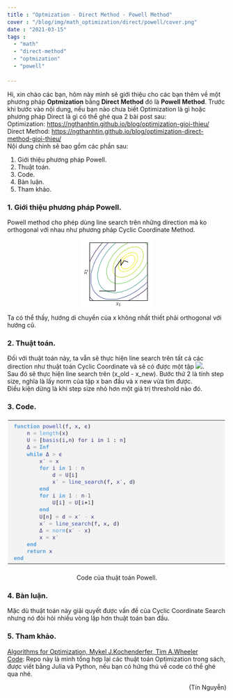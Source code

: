 ```yaml
---
title : "Optmization - Direct Method - Powell Method"
cover : "/blog/img/math_optimization/direct/powell/cover.png"
date : "2021-03-15"
tags : 
  - "math"
  - "direct-method"
  - "optmization"
  - "powell"

---
```


Hi, xin chào các bạn, hôm này mình sẽ giới thiệu cho các bạn thêm về một phương pháp <b>Optmization</b> bằng <b>Direct Method</b> đó là <b>Powell Method</b>.
Trước khi bước vào nội dung, nếu bạn nào chưa biết Optimization là gì hoặc phương pháp Direct là gì có thể ghé qua 2 bài post sau:<br/>
Optimization: https://ngthanhtin.github.io/blog/optimization-gioi-thieu/</br>
Direct Method: https://ngthanhtin.github.io/blog/optimization-direct-method-gioi-thieu/</br>
Nội dung chính sẽ bao gồm các phần sau: <br/>

1. Giới thiệu phương pháp Powell.
2. Thuật toán.
3. Code.
4. Bàn luận.
5. Tham khảo.



### 1. Giới thiệu phương pháp Powell.
Powell method cho phép dùng line search trên những direction mà ko orthogonal với nhau như phương pháp Cyclic Coordinate Method.<br/>
<p align="center">
  <img src="https://github.com/ngthanhtin/blog/blob/master/static/img/math_optimization/direct/powell/cover.png?raw=true">
</p>
Ta có thể thấy, hướng di chuyển của x không nhất thiết phải orthogonal với hướng cũ.

### 2. Thuật toán.
Đối với thuật toán này, ta vẫn sẽ thực hiện line search trên tất cả các direction như thuật toán Cyclic Coordinate và sẽ có được một tập <img src="https://render.githubusercontent.com/render/math?math=x_{new} ">. <br/>
Sau đó sẽ thực hiện line search trên (x_old - x_new).
Bước thứ 2 là tính step size, nghĩa là lấy norm của tập x ban đầu và x new vừa tìm được.<br/>
Điều kiện dừng là khi step size nhỏ hơn một giá trị threshold nào đó.


### 3. Code.
<p align="center">
  <img src="https://github.com/ngthanhtin/blog/blob/master/static/img/math_optimization/direct/powell/code.png?raw=true">
</p>
<div style="text-align: center">Code của thuật toán Powell.</div>

### 4. Bàn luận.
Mặc dù thuật toán này giải quyết được vấn đề của Cyclic Coordinate Search nhưng nó đòi hỏi nhiều vòng lặp hơn thuật toán ban đầu.

### 5. Tham khảo.
[Algorithms for Optimization, Mykel J.Kochenderfer, Tim A.Wheeler]()<br/>
[Code](https://github.com/ngthanhtin/optimization_algorithm): Repo này là mình tổng hợp lại các thuật toán Optimization trong sách, được viết bằng Julia và Python, nếu bạn có hứng thú về code có thể ghé qua nhé.<br/>

<div style="text-align: right"> (Tín Nguyễn) </div>
